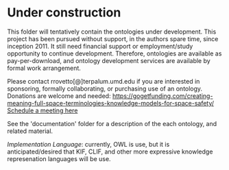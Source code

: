 # Under construction
This folder will tentatively contain the ontologies under development.
This project has been pursued without support, in the authors spare time, since inception 2011. It still need financial support or employment/study opportunity to continue development. Therefore, ontologies are available as pay-per-download, and ontology development services are available by formal work arrangement. 

Please contact rrovetto[@]terpalum.umd.edu if you are interested in sponsoring, formally collaborating, or purchasing use of an ontology.
Donations are welcome and needed: https://gogetfunding.com/creating-meaning-full-space-terminologies-knowledge-models-for-space-safety/
[Schedule a meeting here](https://tinyurl.com/yas7trzy)

See the 'documentation' folder for a description of the each ontology, and related material.

_Implementation Language_: currently, OWL is use, but it is anticipated/desired that KIF, CLIF, and other more expressive knowledge represenation languages will be use.

